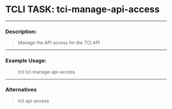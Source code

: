 # TCLI TASK: tci-manage-api-access

---
### Description:

> Manage the API access for the TCI API

---
### Example Usage:

> tcli tci-manage-api-access

---
### Alternatives
> tcli api-access
